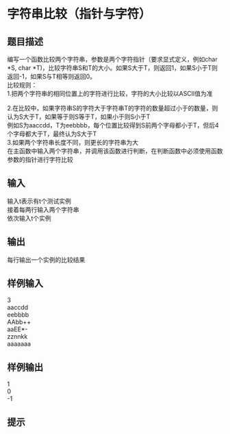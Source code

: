  # 字符串比较（指针与字符）  
  
 ## 题目描述  
 编写一个函数比较两个字符串，参数是两个字符指针（要求显式定义，例如char *S, char *T)，比较字符串S和T的大小。如果S大于T，则返回1，如果S小于T则返回-1，如果S与T相等则返回0。  
 比较规则：  
 1.把两个字符串的相同位置上的字符进行比较，字符的大小比较以ASCII值为准  
   
 2.在比较中，如果字符串S的字符大于字符串T的字符的数量超过小于的数量，则认为S大于T，如果等于则S等于T，如果小于则S小于T  
 例如S为aaccdd，T为eebbbb，每个位置比较得到S前两个字母都小于T，但后4个字母都大于T，最终认为S大于T  
 3.如果两个字符串长度不同，则更长的字符串为大  
 在主函数中输入两个字符串，并调用该函数进行判断，在判断函数中必须使用函数参数的指针进行字符比较  
   
 ## 输入  
 输入t表示有t个测试实例  
 接着每两行输入两个字符串  
 依次输入t个实例  
   
 ## 输出  
 每行输出一个实例的比较结果  
   
   
 ## 样例输入  
 3  
 aaccdd  
 eebbbb  
 AAbb++  
 aaEE*-  
 zznnkk  
 aaaaaaa  
 ## 样例输出  
 1  
 0  
 -1  
 ## 提示  
   
  
